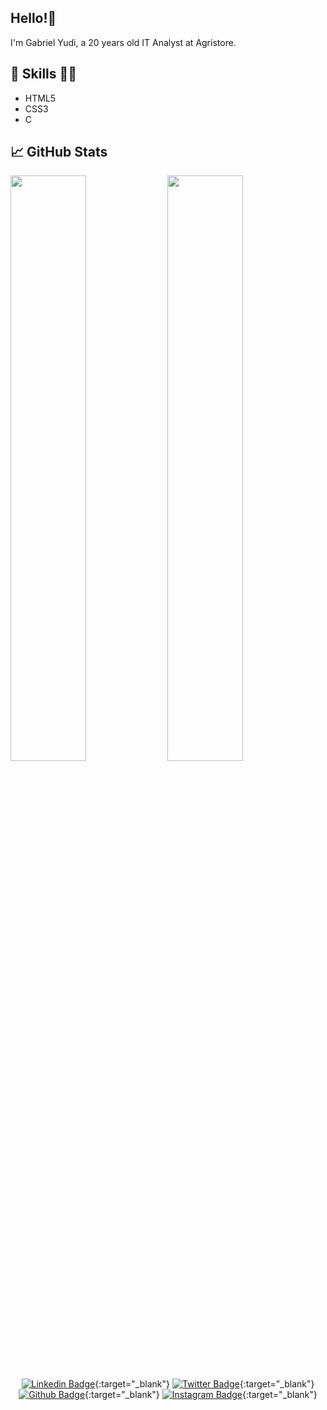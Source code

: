 ## Hello!👋
I'm Gabriel Yudi, a 20 years old IT Analyst at Agristore.
## 💼 Skills 👨‍💻
- HTML5
- CSS3
- C


## 📈 GitHub Stats
<div>
  <img width="49%" src="https://github-readme-stats.vercel.app/api?username=yudistation&show_icons=true&theme=material-palenight">
  <img width="49%" src="https://github-readme-streak-stats.herokuapp.com/?user=yudistation&theme=material-palenight">
</div>
<div align="center">
  
[![Linkedin Badge](https://img.shields.io/badge/-gabrielyudi-blue?style=flat-square&logo=Linkedin&logoColor=white&link=https://www.linkedin.com/gabrielyudi)](https://www.linkedin.com/in/gabrielyudi/){:target="_blank"}
[![Twitter Badge](https://img.shields.io/badge/@yudistation-1ca0f1?style=flat&labelColor=1ca0f1&logo=twitter&logoColor=white&link=https://twitter.com/yudistation)](https://twitter.com/yudistation){:target="_blank"}
[![Github Badge](https://img.shields.io/badge/yudistation-24292e?style=flat&logo=Github&logoColor=white&link=https://github.com/yudistation)](https://github.com/yudistation){:target="_blank"}
[![Instagram Badge](https://img.shields.io/badge/-yudistation-e4405f?style=flat-square&labelColor=f94877&logo=instagram&logoColor=white&link=https://https://www.instagram.com/yudistation/)](https://www.instagram.com/yudistation/){:target="_blank"}

</div>
  
<!---
yudistation/yudistation is a ✨ special ✨ repository because its `README.md` (this file) appears on your GitHub profile.
You can click the Preview link to take a look at your changes.
--->
